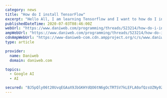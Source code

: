 ```yaml
---
category: news
title: "How do I install TensorFlow"
excerpt: "Hello All, I am learning Tensorflow and I want to how do I install tensorflow in my system or I am looking to online tutorial of tensorflow. Can anyone know, Please suggest me."
publishedDateTime: 2020-07-03T08:46:00Z
webUrl: "https://www.daniweb.com/programming/threads/523214/how-do-i-install-tensorflow"
ampWebUrl: "https://www.daniweb.com/programming/threads/523214/how-do-i-install-tensorflow/amp"
cdnAmpWebUrl: "https://www-daniweb-com.cdn.ampproject.org/c/s/www.daniweb.com/programming/threads/523214/how-do-i-install-tensorflow/amp"
type: article

provider:
  name: Daniweb
  domain: daniweb.com

topics:
  - Google AI
  - AI

secured: "BJ5pQly06t20UvqEGAaX9JbGKHYdQO6tN6gOcTRTSV7kLEFLA0afQzsUZNy0ZezKrx89OiM7p2iMqN/DotmbrQ7s+cG8pU+vd3VUld/cbObQB2eVIVrLgdwY0mOZXxPzut0aQ65yZ1dh4LaPQAsYvRJwRYHvAlUhO1pQza5YUfzC5NgTz3XzuxuqvbKRWAqVfgDThGa7bfsF+w3TCoj0+b298i07km70j7uu0Va9cwdIEwUp1d04qA6hrBw8zt/VRA4asBVBVqcdh+G/qwOR4Qi2gDRaXvtlfGartML7YCN6wvEWZvqH2hayvTA7P9PRGLkuX5L8vCW9y+Kqm/4eng==;tyb3fHRnwtVV9ixs/fzS3Q=="
---
```


